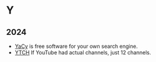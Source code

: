 # Y

## 2024

- [YaCy](https://yacy.net) is free software for your own search engine.
- [YTCH](https://ytch.xyz) If YouTube had actual channels, just 12 channels.
